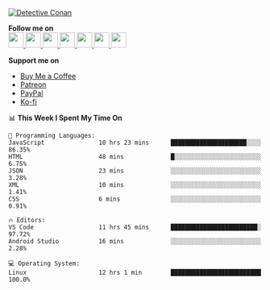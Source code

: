 <a href="https://mrepol742.github.io">
  <img alt="Detective Conan" src="https://mrepol742-gif-randomizer.vercel.app/api/#2" /> 
  </a> 
  
  
  **Follow me on** <br>
  <a href="https://mrepol742.github.io/">
  <img src="https://github.com/mrepol742/mrepol742/blob/master/images/web.svg" width="30">
</a>
<a href="https://facebook.com/melvinjonesrepol">
  <img src="https://github.com/mrepol742/mrepol742/blob/master/images/facebook.svg" width="30">
</a>
<a href="https://instagram.com/melvinjonesrepol">
  <img src="https://github.com/mrepol742/mrepol742/blob/master/images/instagram.svg" width="30">
</a>
<a href="https://pinterest.com/mrepol742">
  <img src="https://github.com/mrepol742/mrepol742/blob/master/images/pinterest.svg" width="30">
</a>
<a href="https://twitter.com/mrepol742`">
  <img src="https://github.com/mrepol742/mrepol742/blob/master/images/twitter.svg" width="30">
</a>
<a href="https://linkedin.com/in/mrepol742">
  <img src="https://github.com/mrepol742/mrepol742/blob/master/images/linkedin.svg" width="30">
</a>
<a href="https://www.youtube.com/@mrepol742">
  <img src="https://github.com/mrepol742/mrepol742/blob/master/images/youtube.svg" width="30">
</a>

**Support me on**<ul>
            <li>
              <a  href="https://www.buymeacoffee.com/mrepol742">Buy Me a Coffee</a>
            </li>
            <li>
              <a href="https://www.patreon.com/melvinjonesrepol">Patreon</a>
            </li>
            <li >
              <a href="https://paypal.me/mrepol742">PayPal</a>
            </li>
            <li>
              <a href="https://ko-fi.com/mrepol742">Ko-fi</a>
            </li>
          </ul>

<!--START_SECTION:waka-->
📊 **This Week I Spent My Time On** 

```text
💬 Programming Languages: 
JavaScript               10 hrs 23 mins      █████████████████████░░░░   86.35% 
HTML                     48 mins             █░░░░░░░░░░░░░░░░░░░░░░░░   6.75% 
JSON                     23 mins             ░░░░░░░░░░░░░░░░░░░░░░░░░   3.28% 
XML                      10 mins             ░░░░░░░░░░░░░░░░░░░░░░░░░   1.41% 
CSS                      6 mins              ░░░░░░░░░░░░░░░░░░░░░░░░░   0.91%

🔥 Editors: 
VS Code                  11 hrs 45 mins      ████████████████████████░   97.72% 
Android Studio           16 mins             ░░░░░░░░░░░░░░░░░░░░░░░░░   2.28%

💻 Operating System: 
Linux                    12 hrs 1 min        █████████████████████████   100.0%

```


<!--END_SECTION:waka-->

